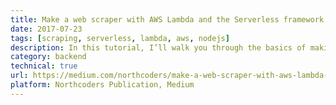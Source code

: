 ```yaml
---
title: Make a web scraper with AWS Lambda and the Serverless framework
date: 2017-07-23
tags: [scraping, serverless, lambda, aws, nodejs]
description: In this tutorial, I’ll walk you through the basics of making a web scraper with Node.js and AWS Lambda. My scraper will check daily whether The Donkey Sanctuary has any new job listings and will send me an SMS if they do.
category: backend
technical: true
url: https://medium.com/northcoders/make-a-web-scraper-with-aws-lambda-and-the-serverless-framework-807d0f536d5f
platform: Northcoders Publication, Medium
---
```

